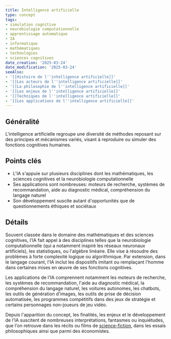```yaml
---
title: Intelligence artificielle
type: concept
tags:
- simulation cognitive
- neurobiologie computationnelle
- apprentissage automatique
- IA
- informatique
- mathématiques
- technologies
- sciences cognitives
date_creation: '2025-03-24'
date_modification: '2025-03-24'
seeAlso:
- '[[Histoire de l''intelligence artificielle]]'
- '[[Les acteurs de l''intelligence artificielle]]'
- '[[La philosophie de l''intelligence artificielle]]'
- '[[Les enjeux de l''intelligence artificielle]]'
- '[[Techniques de l''intelligence artificielle]]'
- '[[Les applications de l''intelligence artificielle]]'
---
```

## Généralité

L'intelligence artificielle regroupe une diversité de méthodes reposant sur des principes et mécanismes variés, visant à reproduire ou simuler des fonctions cognitives humaines.

## Points clés

- L'IA s'appuie sur plusieurs disciplines dont les mathématiques, les sciences cognitives et la neurobiologie computationnelle
- Ses applications sont nombreuses: moteurs de recherche, systèmes de recommandation, aide au diagnostic médical, compréhension du langage naturel
- Son développement suscite autant d'opportunités que de questionnements éthiques et sociétaux

## Détails

Souvent classée dans le domaine des mathématiques et des sciences cognitives, l'IA fait appel à des disciplines telles que la neurobiologie computationnelle (qui a notamment inspiré les réseaux neuronaux artificiels), les statistiques, ou l'algèbre linéaire. Elle vise à résoudre des problèmes à forte complexité logique ou algorithmique. Par extension, dans le langage courant, l'IA inclut les dispositifs imitant ou remplaçant l'homme dans certaines mises en œuvre de ses fonctions cognitives.

Les applications de l'IA comprennent notamment les moteurs de recherche, les systèmes de recommandation, l'aide au diagnostic médical, la compréhension du langage naturel, les voitures autonomes, les chatbots, les outils de génération d'images, les outils de prise de décision automatisée, les programmes compétitifs dans des jeux de stratégie et certains personnages non-joueurs de jeu vidéo.

Depuis l'apparition du concept, les finalités, les enjeux et le développement de l'IA suscitent de nombreuses interprétations, fantasmes ou inquiétudes, que l'on retrouve dans les récits ou films de [science-fiction](https://fr.wikipedia.org/wiki/science-fiction), dans les essais philosophiques ainsi que parmi des économistes.
